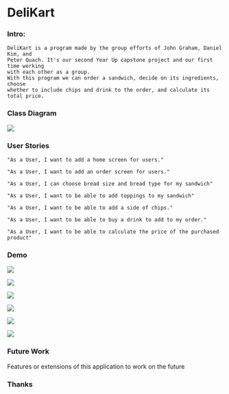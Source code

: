 # DeliKart

### Intro:
    DeliKart is a program made by the group efforts of John Graham, Daniel Kim, and
    Peter Quach. It's our second Year Up capstone project and our first time working
    with each other as a group. 
    With this program we can order a sandwich, decide on its ingredients, choose
    whether to include chips and drink to the order, and calculate its total price.

### Class Diagram
![]("C:\Pluralsight\Capstones\Deli-Kart\ClassDiagram.png")

### User Stories
    "As a User, I want to add a home screen for users."

    "As a User, I want to add an order screen for users."

    "As a User, I can choose bread size and bread type for my sandwich"

    "As a User, I want to be able to add toppings to my sandwich"

    "As a User, I want to be able to add a side of chips."

    "As a User, I want to be able to buy a drink to add to my order."

    "As a User, I want to be able to calculate the price of the purchased product"

### Demo

![](C:\Pluralsight\Capstones\Deli-Kart\first.png)

![](C:\Pluralsight\Capstones\Deli-Kart\second.png)

![](C:\Pluralsight\Capstones\Deli-Kart\third.png)

![](C:\Pluralsight\Capstones\Deli-Kart\fourth.png)

![](C:\Pluralsight\Capstones\Deli-Kart\fifth.png)

![](C:\Pluralsight\Capstones\Deli-Kart\sixth.png)

### Future Work
Features or extensions of this application to work on the future


### Thanks

